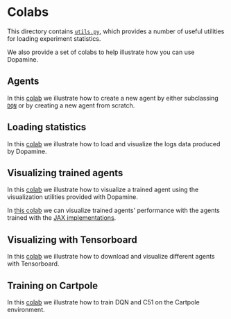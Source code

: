 # Colabs

This directory contains
[`utils.py`](https://github.com/google/dopamine/blob/master/dopamine/colab/utils.py),
which provides a number of useful utilities for loading experiment statistics.

We also provide a set of colabs to help illustrate how you can use Dopamine.

## Agents

In this
[colab](https://colab.research.google.com/github/google/dopamine/blob/master/dopamine/colab/agents.ipynb)
we illustrate how to create a new agent by either subclassing
[`DQN`](https://github.com/google/dopamine/blob/master/dopamine/jax/agents/dqn/dqn_agent.py)
or by creating a new agent from scratch.

## Loading statistics

In this
[colab](https://colab.research.google.com/github/google/dopamine/blob/master/dopamine/colab/load_statistics.ipynb)
we illustrate how to load and visualize the logs data produced by Dopamine.

## Visualizing trained agents
In this
[colab](https://colab.research.google.com/github/google/dopamine/blob/master/dopamine/colab/agent_visualizer.ipynb)
we illustrate how to visualize a trained agent using the visualization utilities
provided with Dopamine.

In [this colab](https://colab.research.google.com/github/google/dopamine/blob/master/dopamine/colab/jax_agent_visualizer.ipynb)
we can visualize trained agents' performance with the agents trained with the
[JAX implementations](https://github.com/google/dopamine/tree/master/dopamine/jax).

## Visualizing with Tensorboard
In this
[colab](https://colab.research.google.com/github/google/dopamine/blob/master/dopamine/colab/tensorboard.ipynb)
we illustrate how to download and visualize different agents with Tensorboard.

## Training on Cartpole
In this
[colab](https://colab.research.google.com/github/google/dopamine/blob/master/dopamine/colab/cartpole.ipynb)
we illustrate how to train DQN and C51 on the Cartpole environment.
